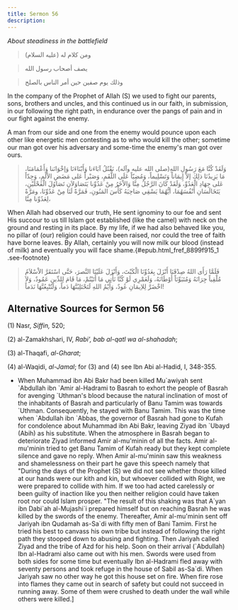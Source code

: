 ```yaml
---
title: Sermon 56
description: 
---
```


*About steadiness in the battlefield*

> ومن كلام له (عليه السلام)

> يصف أصحاب رسول الله

> وذلك يوم صفين حين أمر الناس بالصلح

In the company of the Prophet of Allah (S) we used to fight our parents,
sons, brothers and uncles, and this continued us in our faith, in
submission, in our following the right path, in endurance over the pangs
of pain and in our fight against the enemy.

A man from our side and one from the enemy would pounce upon each other
like energetic men contesting as to who would kill the other; sometime
our man got over his adversary and some-time the enemy\'s man got over
ours.

> وَلَقَدْ كُنَّا مَعَ رَسُولِ اللهِ(صلى الله عليه وآله)، نَقْتُلُ آبَاءَنا وَأَبْنَاءَنَا
> وَإخْوَانَنا وَأَعْمَامَنَا، مَا يَزِيدُنَا ذلِكَ إلاَّ إِيمَاناً وَتَسْلِيماً، وَمُضِيّاً عَلَى اللَّقَمِ،
> وَصَبْراً عَلى مَضَضِ الاْلَمِ، وَجِدّاً عَلى جِهَادِ الْعَدُوِّ، وَلَقَدْ كَانَ الرَّجُلُ مِنَّا وَالاْخَرُ مِنْ
> عَدُوِّنا يَتَصَاوَلاَنِ تَصَاوُلَ الْفَحْلَيْنِ، يَتَخَالَسَانِ أَنْفُسَهُمَا، أيُّهُمَا يَسْقِي صَاحِبَهُ كَأْسَ
> المَنُونِ، فَمَرَّةً لَنَا مِنْ عَدُوِّنَا، ومَرَّةً لِعَدُوِّنا مِنَّا،

When Allah had observed our truth, He sent ignominy to our foe and sent
His succour to us till Islam got established (like the camel) with neck
on the ground and resting in its place. By my life, if we had also
behaved like you, no pillar of (our) religion could have been raised,
nor could the tree of faith have borne leaves. By Allah, certainly you
will now milk our blood (instead of milk) and eventually you will face
shame.{#epub.html_fref_8899f915_1
.see-footnote}

> فَلَمَّا رَأَى اللهُ صِدْقَنَا أَنْزَلَ بِعَدُوِّنَا الْكَبْتَ، وَأَنْزَلَ عَلَيْنَا النَّصرَ، حَتَّى اسْتَقَرَّ
> الاْسْلاَمُ مُلْقِياً جِرَانَهُ وَمُتَبَوِّئاً أَوْطَانَهُ، وَلَعَمْرِي لَوْ كُنَّا نَأْتِي مَا أَتَيْتُمْ، مَا
> قَامَ لِلدِّينِ عَمُودٌ، وَلاَ اخْضَرَّ لِلاِيمَانِ عُودٌ، وَأَيْمُ اللهِ لَتَحْتَلِبُنَّهَا دَماً،
> وَلَتُتْبِعُنَّهَا نَدَماً!

## Alternative Sources for Sermon 56

\(1\) Nasr, *Siffin,* 520;

\(2\) al-Zamakhshari, IV, *Rabi', bab al-qatl wa al-shahadah*;

\(3\) al-Thaqafi, *al-Gharat*;

\(4\) al-Waqidi, *al-Jamal*; for (3) and (4) see Ibn Abi al-Hadid, I,
348-355.

-  When Muhammad ibn
    Abi Bakr had been killed Mu\`awiyah sent \`Abdullah ibn \`Amir
    al-Hadrami to Basrah to exhort the people of Basrah for avenging
    \`Uthman\'s blood because the natural inclination of most of the
    inhabitants of Basrah and particularly of Banu Tamim was towards
    \`Uthman. Consequently, he stayed with Banu Tamim. This was the time
    when \`Abdullah ibn \`Abbas, the governor of Basrah had gone to
    Kufah for condolence about Muhammad ibn Abi Bakr, leaving Ziyad ibn
    \`Ubayd (Abih) as his substitute. When the atmosphere in Basrah
    began to deteriorate Ziyad informed Amir al-mu\'minin of all the
    facts. Amir al-mu\'minin tried to get Banu Tamim of Kufah ready but
    they kept complete silence and gave no reply. When Amir al-mu\'minin
    saw this weakness and shamelessness on their part he gave this
    speech namely that \"During the days of the Prophet (S) we did not
    see whether those killed at our hands were our kith and kin, but
    whoever collided with Right, we were prepared to collide with him.
    If we too had acted carelessly or been guilty of inaction like you
    then neither religion could have taken root nor could Islam prosper.
    \"The result of this shaking was that A\`yan ibn Dabi\`ah
    al-Mujashi\`i prepared himself but on reaching Basrah he was killed
    by the swords of the enemy. Thereafter, Amir al-mu\'minin sent off
    Jariyah ibn Qudamah as-Sa\`di with fifty men of Bani Tamim. First he
    tried his best to canvass his own tribe but instead of following the
    right path they stooped down to abusing and fighting. Then Jariyah
    called Ziyad and the tribe of Azd for his help. Soon on their
    arrival (\`Abdullah) Ibn al-Hadrami also came out with his men.
    Swords were used from both sides for some time but eventually Ibn
    al-Hadrami fled away with seventy persons and took refuge in the
    house of Sabil as-Sa\`di. When Jariyah saw no other way he got this
    house set on fire. When fire rose into flames they came out in
    search of safety but could not succeed in running away. Some of them
    were crushed to death under the wall while others were
    killed.]